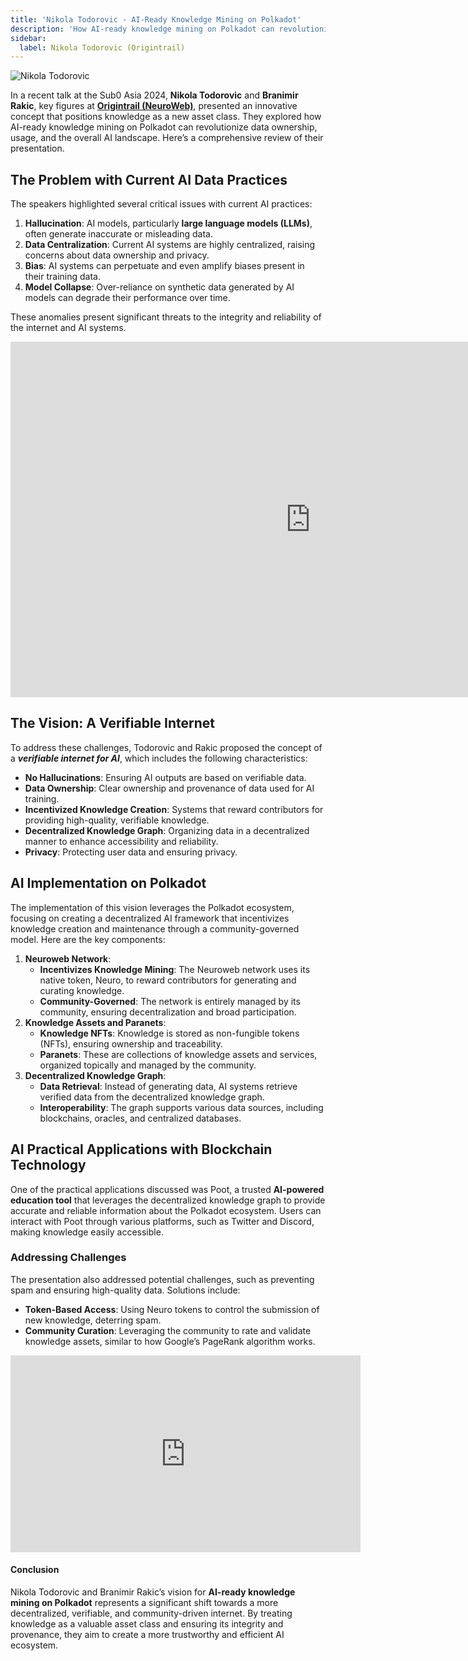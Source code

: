 ```yaml
---
title: 'Nikola Todorovic - AI-Ready Knowledge Mining on Polkadot'
description: 'How AI-ready knowledge mining on Polkadot can revolutionize data ownership, usage, and the overall AI landscape by Neuroweb'
sidebar:
  label: Nikola Todorovic (Origintrail)
---
```


![Nikola Todorovic](/src/assets/sub0-2024/mohammadreza-sub0.webp)


In a recent talk at the Sub0 Asia 2024, **Nikola Todorovic** and **Branimir Rakic**, key figures at [**Origintrail (NeuroWeb)**](https://dablock.com/dapps/neuroweb/), presented an innovative concept that positions knowledge as a new asset class. They explored how AI-ready knowledge mining on Polkadot can revolutionize data ownership, usage, and the overall AI landscape. Here’s a comprehensive review of their presentation.

## The Problem with Current AI Data Practices
The speakers highlighted several critical issues with current AI practices:
1. **Hallucination**: AI models, particularly **large language models (LLMs)**, often generate inaccurate or misleading data.
2. **Data Centralization**: Current AI systems are highly centralized, raising concerns about data ownership and privacy.
3. **Bias**: AI systems can perpetuate and even amplify biases present in their training data.
4. **Model Collapse**: Over-reliance on synthetic data generated by AI models can degrade their performance over time.

These anomalies present significant threats to the integrity and reliability of the internet and AI systems.

<iframe allowfullscreen="allowfullscreen" frameborder="0" height="569" src="https://docs.google.com/presentation/d/e/2PACX-1vTIhpzechralNI4WpPIo5SNAiRTw48ZvaK5d_ue_KXakSzJlQTCyJA5VSa82-M1z7pMPqupt6KmYDSh/embed?start=false&loop=false&delayms=60000" width="960"></iframe>

## The Vision: A Verifiable Internet
To address these challenges, Todorovic and Rakic proposed the concept of a ***verifiable internet for AI***, which includes the following characteristics:

- **No Hallucinations**: Ensuring AI outputs are based on verifiable data.
- **Data Ownership**: Clear ownership and provenance of data used for AI training.
- **Incentivized Knowledge Creation**: Systems that reward contributors for providing high-quality, verifiable knowledge.
- **Decentralized Knowledge Graph**: Organizing data in a decentralized manner to enhance accessibility and reliability.
- **Privacy**: Protecting user data and ensuring privacy.

## AI Implementation on Polkadot
The implementation of this vision leverages the Polkadot ecosystem, focusing on creating a decentralized AI framework that incentivizes knowledge creation and maintenance through a community-governed model. Here are the key components:
1. **Neuroweb Network**: 
    - **Incentivizes Knowledge Mining**: The Neuroweb network uses its native token, Neuro, to reward contributors for generating and curating knowledge.
    - **Community-Governed**: The network is entirely managed by its community, ensuring decentralization and broad participation.
2. **Knowledge Assets and Paranets**: 
    - **Knowledge NFTs**: Knowledge is stored as non-fungible tokens (NFTs), ensuring ownership and traceability.
    - **Paranets**: These are collections of knowledge assets and services, organized topically and managed by the community.
3. **Decentralized Knowledge Graph**: 
    - **Data Retrieval**: Instead of generating data, AI systems retrieve verified data from the decentralized knowledge graph.
    - **Interoperability**: The graph supports various data sources, including blockchains, oracles, and centralized databases.

## AI Practical Applications with Blockchain Technology
One of the practical applications discussed was Poot, a trusted **AI-powered education tool** that leverages the decentralized knowledge graph to provide accurate and reliable information about the Polkadot ecosystem. Users can interact with Poot through various platforms, such as Twitter and Discord, making knowledge easily accessible.

### Addressing Challenges
The presentation also addressed potential challenges, such as preventing spam and ensuring high-quality data. Solutions include:
- **Token-Based Access**: Using Neuro tokens to control the submission of new knowledge, deterring spam.
- **Community Curation**: Leveraging the community to rate and validate knowledge assets, similar to how Google’s PageRank algorithm works.

<iframe allowfullscreen="allowfullscreen" frameborder="0" height="315" src="https://www.youtube.com/embed/FIlDUFDYzxw?si=SY0ZsH4ajSPXDWD3" title="YouTube video player" width="560"></iframe>

#### Conclusion
Nikola Todorovic and Branimir Rakic’s vision for **AI-ready knowledge mining on Polkadot** represents a significant shift towards a more decentralized, verifiable, and community-driven internet. By treating knowledge as a valuable asset class and ensuring its integrity and provenance, they aim to create a more trustworthy and efficient AI ecosystem.